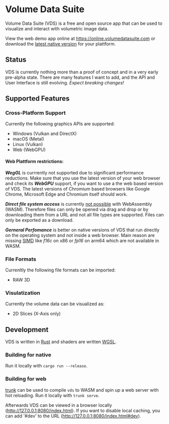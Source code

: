 # Volume Data Suite
Volume Data Suite (VDS) is a free and open source app that can be used to visualize and interact with volumetric image data.

View the web demo app online at <https://online.volumedatasuite.com> or download the [latest native version](https://github.com/Volume-Data-Suite/vds/releases) for your plattform.

## Status
VDS is currently nothing more than a proof of concept and in a very early pre-alpha state. There are many features I want to add, and the API and User Interface is still evolving. _Expect breaking changes!_

## Supported Features
### Cross-Platform Support
Currently the following graphics APIs are supported:
- Windows (Vulkan and DirectX)
- macOS (Metal)
- Linux (Vulkan)
- Web (WebGPU)

#### Web Plattform restrictions:
**_WegGL_** is currrently not supported due to significant performance reductions. Make sure that you use the latest version of your web browser and check its **_WebGPU_** support, if you want to use a the web based version of VDS. The latest versions of Chromium based browsers like Google Chrome, Microsoft Edge and Chromium itself should work.

**_Direct file system access_** is currently [not possible](https://stackoverflow.com/questions/71017592/can-i-read-files-from-the-disk-by-using-webassembly-re-evaluated) with WebAssembly (WASM). Therefore files can only be opened via drag and drop or by downloading them from a URL and not all file types are supported. Files can only be exported as a download.

**_Gerneral Perfomance_** is better on native versions of VDS that run directly on the operating system and not inside a web browser. Main reason are missing [SIMD](https://en.wikipedia.org/wiki/Single_instruction,_multiple_data) like _f16c_ on x86 or _fp16_ on arm64 which are not available in WASM.

### File Formats
Currenltly the following file formats can be imported:
- RAW 3D

### Visulatization
Currently the volume data can be visualized as:
- 2D Slices (X-Axis only)

## Development
VDS is written in [Rust](https://www.rust-lang.org/) and shaders are written [WGSL](https://www.w3.org/TR/WGSL/).

### Building for native
Run it locally with `cargo run --release`.

### Building for web
[trunk](https://trunkrs.dev/) can be used to compile `vds` to WASM and spin up a web server with hot reloading. Run it locally with `trunk serve`.

Afterwards VDS can be viewed in a browser locally (http://127.0.0.1:8080/index.html). If you want to disable local caching, you can add '#dev' to the URL (http://127.0.0.1:8080/index.html#dev).

